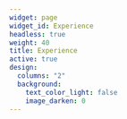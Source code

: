 ```yaml
---
widget: page
widget_id: Experience
headless: true
weight: 40
title: Experience
active: true
design:
  columns: "2"
  background:
    text_color_light: false
    image_darken: 0
---
```

